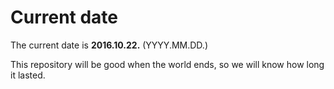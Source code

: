 # Current date

The current date is **2016.10.22.** (YYYY.MM.DD.)

This repository will be good when the world ends, so we will know how long it lasted.